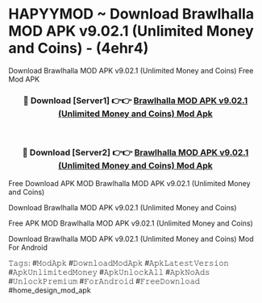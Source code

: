 # HAPYYMOD ~ Download Brawlhalla MOD APK v9.02.1 (Unlimited Money and Coins) - (4ehr4)
Download Brawlhalla MOD APK v9.02.1 (Unlimited Money and Coins) Free Mod APK

<div align="center">
<h3>🔴 Download [Server1] 👉👉 <a href="https://apk-comot.site?title=Brawlhalla_MOD_APK_v9.02.1_(Unlimited_Money_and_Coins)">Brawlhalla MOD APK v9.02.1 (Unlimited Money and Coins) Mod Apk</a></h3><br>

<h3>🔴 Download [Server2] 👉👉 <a href="https://apk-comot.site?title=Brawlhalla_MOD_APK_v9.02.1_(Unlimited_Money_and_Coins)">Brawlhalla MOD APK v9.02.1 (Unlimited Money and Coins) Mod Apk</a></h3>
</div>


Free Download APK MOD Brawlhalla MOD APK v9.02.1 (Unlimited Money and Coins)

Download Brawlhalla MOD APK v9.02.1 (Unlimited Money and Coins) 

Free APK MOD Brawlhalla MOD APK v9.02.1 (Unlimited Money and Coins) 

Download Brawlhalla MOD APK v9.02.1 (Unlimited Money and Coins) Mod For Android

𝚃𝚊𝚐𝚜: #𝙼𝚘𝚍𝙰𝚙𝚔 #𝙳𝚘𝚠𝚗𝚕𝚘𝚊𝚍𝙼𝚘𝚍𝙰𝚙𝚔 #𝙰𝚙𝚔𝙻𝚊𝚝𝚎𝚜𝚝𝚅𝚎𝚛𝚜𝚒𝚘𝚗 #𝙰𝚙𝚔𝚄𝚗𝚕𝚒𝚖𝚒𝚝𝚎𝚍𝙼𝚘𝚗𝚎𝚢 #𝙰𝚙𝚔𝚄𝚗𝚕𝚘𝚌𝚔𝙰𝚕𝚕 #𝙰𝚙𝚔𝙽𝚘𝙰𝚍𝚜 #𝚄𝚗𝚕𝚘𝚌𝚔𝙿𝚛𝚎𝚖𝚒𝚞𝚖 #𝙵𝚘𝚛𝙰𝚗𝚍𝚛𝚘𝚒𝚍 #𝙵𝚛𝚎𝚎𝙳𝚘𝚠𝚗𝚕𝚘𝚊𝚍 #home_design_mod_apk